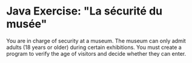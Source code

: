 # Java Exercise: "La sécurité du musée"
You are in charge of security at a museum. The museum can only admit adults (18 years or older) during certain exhibitions. You must create a program to verify the age of visitors and decide whether they can enter.